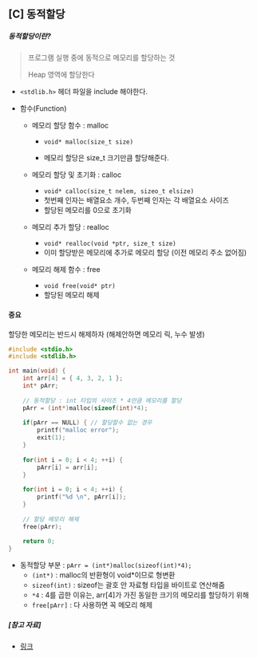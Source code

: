 ## [C] 동적할당



##### *동적할당이란?*

> 프로그램 실행 중에 동적으로 메모리를 할당하는 것
>
> Heap 영역에 할당한다



- `<stdlib.h>` 헤더 파일을 include 해야한다.

- 함수(Function)

  - 메모리 할당 함수 : malloc

    -  `void* malloc(size_t size)`

    - 메모리 할당은 size_t 크기만큼 할당해준다.

  - 메모리 할당 및 초기화 : calloc

    - `void* calloc(size_t nelem, sizeo_t elsize)`
    - 첫번째 인자는 배열요소 개수, 두번째 인자는 각 배열요소 사이즈
    - 할당된 메모리를 0으로 초기화

  - 메모리 추가 할당 : realloc

    - `void* realloc(void *ptr, size_t size)`
    - 이미 할당받은 메모리에 추가로 메모리 할당 (이전 메모리 주소 없어짐)

  - 메모리 해제 함수 : free

    - `void free(void* ptr)`
    - 할당된 메모리 해제



#### 중요

할당한 메모리는 반드시 해제하자 (해제안하면 메모리 릭, 누수 발생)



```c
#include <stdio.h>
#include <stdlib.h>

int main(void) {
    int arr[4] = { 4, 3, 2, 1 };
    int* pArr;
    
    // 동적할당 : int 타입의 사이즈 * 4만큼 메모리를 할당
    pArr = (int*)malloc(sizeof(int)*4);
    
    if(pArr == NULL) { // 할당할수 없는 경우
        printf("malloc error");
        exit(1);
    }
    
    for(int i = 0; i < 4; ++i) {
        pArr[i] = arr[i];
    }
    
    for(int i = 0; i < 4; ++i) {
        printf("%d \n", pArr[i]);
    }
    
    // 할당 메모리 해제
    free(pArr);
    
    return 0;
}
```

- 동적할당 부분 : `pArr = (int*)malloc(sizeof(int)*4);`
  - `(int*)` : malloc의 반환형이 void*이므로 형변환
  - `sizeof(int)` : sizeof는 괄호 안 자료형 타입을 바이트로 연산해줌
  - `*4` : 4를 곱한 이유는, arr[4]가 가진 동일한 크기의 메모리를 할당하기 위해
  - `free[pArr]` : 다 사용하면 꼭 메모리 해제





##### [참고 자료]

- [링크](https://blockdmask.tistory.com/290)

